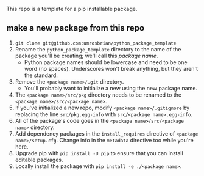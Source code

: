 This repo is a template for a pip installable package.

## make a new package from this repo

1. `git clone git@github.com:umrosbrian/python_package_template`
2. Rename the `python_package_template` directory to the name of the package you'll be creating; we'll call this *package name*.
    - Python package names should be lowercase and need to be one word (no spaces).  Underscores won't break anything, but they aren't the standard.
3. Remove the `<package name>/.git` directory.
    - You'll probably want to initialize a new using the new package name.
4. The `<package name>/src/pkg` directory needs to be renamed to the `<package name>/src/<package name>`.
5. If you've initialized a new repo, modify `<package name>/.gitignore` by replacing the line `src/pkg.egg-info` with `src/<package name>.egg-info`.
6. All of the package's code goes in the `<package name>/src/<package name>` directory.
7. Add dependency packages in the `install_requires` directive of `<package name>/setup.cfg`.  Change info in the `metadata` directive too while you're here.
8. Upgrade pip with `pip install -U pip` to ensure that you can install editable packages.
9. Locally install the package with `pip install -e ./<package name>`.
